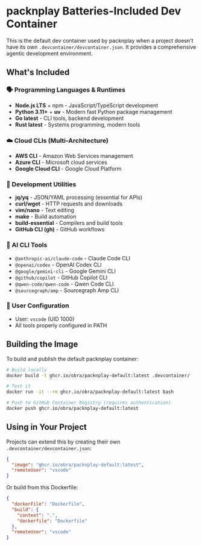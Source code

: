 # packnplay Batteries-Included Dev Container

This is the default dev container used by packnplay when a project doesn't have its own `.devcontainer/devcontainer.json`. It provides a comprehensive agentic development environment.

## What's Included

### 🗣️ Programming Languages & Runtimes
- **Node.js LTS** + npm - JavaScript/TypeScript development
- **Python 3.11+** + **uv** - Modern fast Python package management
- **Go latest** - CLI tools, backend development
- **Rust latest** - Systems programming, modern tools

### ☁️ Cloud CLIs (Multi-Architecture)
- **AWS CLI** - Amazon Web Services management
- **Azure CLI** - Microsoft cloud services
- **Google Cloud CLI** - Google Cloud Platform

### 🔧 Development Utilities
- **jq/yq** - JSON/YAML processing (essential for APIs)
- **curl/wget** - HTTP requests and downloads
- **vim/nano** - Text editing
- **make** - Build automation
- **build-essential** - Compilers and build tools
- **GitHub CLI (gh)** - GitHub workflows

### 🤖 AI CLI Tools
- `@anthropic-ai/claude-code` - Claude Code CLI
- `@openai/codex` - OpenAI Codex CLI
- `@google/gemini-cli` - Google Gemini CLI
- `@github/copilot` - GitHub Copilot CLI
- `@qwen-code/qwen-code` - Qwen Code CLI
- `@sourcegraph/amp` - Sourcegraph Amp CLI

### 👤 User Configuration
- User: `vscode` (UID 1000)
- All tools properly configured in PATH

## Building the Image

To build and publish the default packnplay container:

```bash
# Build locally
docker build -t ghcr.io/obra/packnplay-default:latest .devcontainer/

# Test it
docker run -it --rm ghcr.io/obra/packnplay-default:latest bash

# Push to GitHub Container Registry (requires authentication)
docker push ghcr.io/obra/packnplay-default:latest
```

## Using in Your Project

Projects can extend this by creating their own `.devcontainer/devcontainer.json`:

```json
{
  "image": "ghcr.io/obra/packnplay-default:latest",
  "remoteUser": "vscode"
}
```

Or build from this Dockerfile:

```json
{
  "dockerFile": "Dockerfile",
  "build": {
    "context": ".",
    "dockerfile": "Dockerfile"
  },
  "remoteUser": "vscode"
}
```
